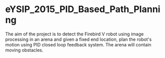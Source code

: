 # eYSIP_2015_PID_Based_Path_Planning
The aim of the project is to detect the Firebird V robot using image processing in an arena and given a fixed end location, plan the robot's motion using PID closed loop feedback system. The arena will contain moving obstacles.
